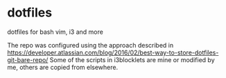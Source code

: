 # dotfiles
dotfiles for bash vim, i3 and more

The repo was configured using the approach described in https://developer.atlassian.com/blog/2016/02/best-way-to-store-dotfiles-git-bare-repo/
Some of the scripts in i3blocklets are mine or modified by me, others are copied from elsewhere.
